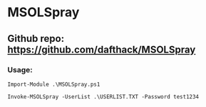 # MSOLSpray

## Github repo: https://github.com/dafthack/MSOLSpray

### Usage:

    Import-Module .\MSOLSpray.ps1

    Invoke-MSOLSpray -UserList .\USERLIST.TXT -Password test1234
